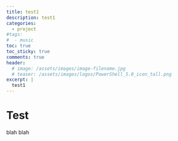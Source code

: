 ```yaml
---
title: test1
description: test1
categories:
  - project
#tags:
#  - music
toc: true
toc_sticky: true
comments: true
header:
  # image: /assets/images/image-filename.jpg
  # teaser: /assets/images/logos/PowerShell_5.0_icon_tall.png
excerpt: |
  test1
---
```


# Test
blah blah
